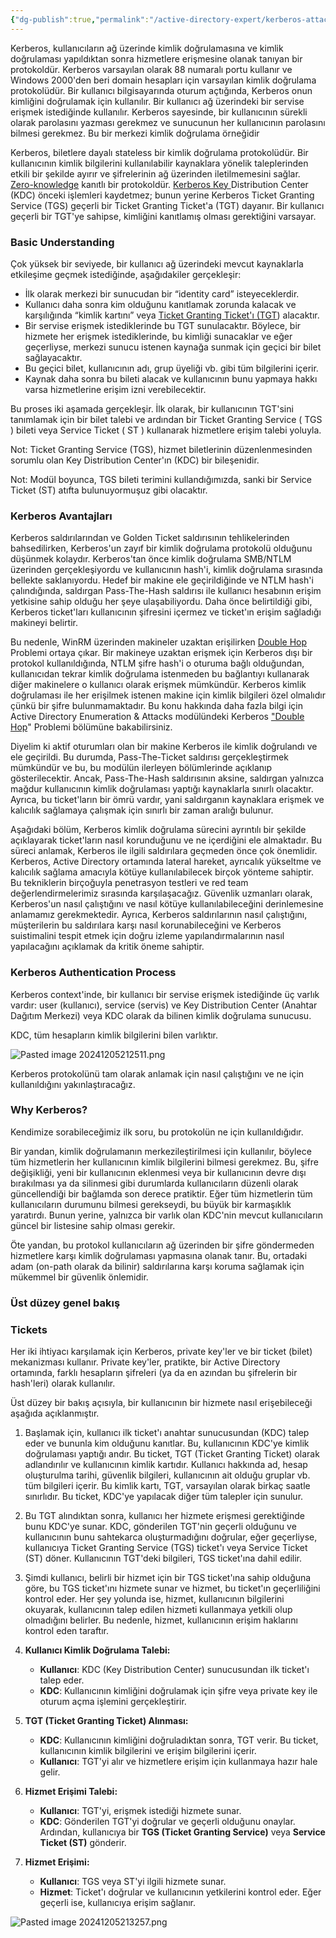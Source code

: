 ```yaml
---
{"dg-publish":true,"permalink":"/active-directory-expert/kerberos-attacks/"}
---
```


Kerberos, kullanıcıların ağ üzerinde kimlik doğrulamasına ve kimlik doğrulaması yapıldıktan sonra hizmetlere erişmesine olanak tanıyan bir protokoldür. Kerberos varsayılan olarak 88 numaralı portu kullanır ve Windows 2000'den beri domain hesapları için varsayılan kimlik doğrulama protokolüdür. Bir kullanıcı bilgisayarında oturum açtığında, Kerberos onun kimliğini doğrulamak için kullanılır. Bir kullanıcı ağ üzerindeki bir servise erişmek istediğinde kullanılır. Kerberos sayesinde, bir kullanıcının sürekli olarak parolasını yazması gerekmez ve sunucunun her kullanıcının parolasını bilmesi gerekmez. Bu bir merkezi kimlik doğrulama örneğidir

Kerberos, biletlere dayalı stateless  bir kimlik doğrulama protokolüdür. Bir kullanıcının kimlik bilgilerini kullanılabilir kaynaklara yönelik taleplerinden etkili bir şekilde ayırır ve şifrelerinin ağ üzerinden iletilmemesini sağlar.[ Zero-knowledge](https://en.wikipedia.org/wiki/Zero-knowledge_proof) kanıtlı bir protokoldür. [Kerberos Key ](https://docs.microsoft.com/en-us/windows/win32/secauthn/key-distribution-center)Distribution Center (KDC) önceki işlemleri kaydetmez; bunun yerine Kerberos Ticket Granting Service (TGS) geçerli bir Ticket Granting Ticket'a (TGT) dayanır. Bir kullanıcı geçerli bir TGT'ye sahipse, kimliğini kanıtlamış olması gerektiğini varsayar.


### Basic Understanding

Çok yüksek bir seviyede, bir kullanıcı ağ üzerindeki mevcut kaynaklarla etkileşime geçmek istediğinde, aşağıdakiler gerçekleşir:
* İlk olarak merkezi bir sunucudan bir “identity card” isteyeceklerdir.
* Kullanıcı daha sonra kim olduğunu kanıtlamak zorunda kalacak ve karşılığında “kimlik kartını” veya [Ticket Granting Ticket'ı (TGT](https://docs.microsoft.com/en-us/windows/win32/secauthn/ticket-granting-tickets)) alacaktır.
* Bir servise erişmek istediklerinde bu TGT sunulacaktır. Böylece, bir hizmete her erişmek istediklerinde, bu kimliği sunacaklar ve eğer geçerliyse, merkezi sunucu istenen kaynağa sunmak için geçici bir bilet sağlayacaktır.
* Bu geçici bilet, kullanıcının adı, grup üyeliği vb. gibi tüm bilgilerini içerir.
* Kaynak daha sonra bu bileti alacak ve kullanıcının bunu yapmaya hakkı varsa hizmetlerine erişim izni verebilecektir.

Bu proses iki aşamada gerçekleşir. İlk olarak, bir kullanıcının TGT'sini tanımlamak için bir bilet talebi ve ardından bir Ticket Granting Service ( TGS ) bileti veya Service Ticket ( ST ) kullanarak hizmetlere erişim talebi yoluyla.

Not: Ticket Granting Service (TGS), hizmet biletlerinin düzenlenmesinden sorumlu olan Key Distribution Center'ın (KDC) bir bileşenidir.

Not: Modül boyunca, TGS bileti terimini kullandığımızda, sanki bir Service Ticket  (ST) atıfta bulunuyormuşuz gibi olacaktır.


### Kerberos Avantajları
Kerberos saldırılarından ve Golden Ticket saldırısının tehlikelerinden bahsedilirken, Kerberos'un zayıf bir kimlik doğrulama protokolü olduğunu düşünmek kolaydır. Kerberos'tan önce kimlik doğrulama SMB/NTLM üzerinden gerçekleşiyordu ve kullanıcının hash'i, kimlik doğrulama sırasında bellekte saklanıyordu. Hedef bir makine ele geçirildiğinde ve NTLM hash'i çalındığında, saldırgan Pass-The-Hash saldırısı ile kullanıcı hesabının erişim yetkisine sahip olduğu her şeye ulaşabiliyordu. Daha önce belirtildiği gibi, Kerberos ticket'ları kullanıcının şifresini içermez ve ticket'ın erişim sağladığı makineyi belirtir.

Bu nedenle, WinRM üzerinden makineler uzaktan erişilirken [Double Hop](https://posts.specterops.io/offensive-lateral-movement-1744ae62b14f?gi=f925425e7a42) Problemi ortaya çıkar. Bir makineye uzaktan erişmek için Kerberos dışı bir protokol kullanıldığında, NTLM şifre hash'i o oturuma bağlı olduğundan, kullanıcıdan tekrar kimlik doğrulama istenmeden bu bağlantıyı kullanarak diğer makinelere o kullanıcı olarak erişmek mümkündür. Kerberos kimlik doğrulaması ile her erişilmek istenen makine için kimlik bilgileri özel olmalıdır çünkü bir şifre bulunmamaktadır. Bu konu hakkında daha fazla bilgi için Active Directory Enumeration & Attacks modülündeki Kerberos ["Double Hop](https://academy.hackthebox.com/module/143/section/1573)" Problemi bölümüne bakabilirsiniz.

Diyelim ki aktif oturumları olan bir makine Kerberos ile kimlik doğrulandı ve ele geçirildi. Bu durumda, Pass-The-Ticket saldırısı gerçekleştirmek mümkündür ve bu, bu modülün ilerleyen bölümlerinde açıklanıp gösterilecektir. Ancak, Pass-The-Hash saldırısının aksine, saldırgan yalnızca mağdur kullanıcının kimlik doğrulaması yaptığı kaynaklarla sınırlı olacaktır. Ayrıca, bu ticket'ların bir ömrü vardır, yani saldırganın kaynaklara erişmek ve kalıcılık sağlamaya çalışmak için sınırlı bir zaman aralığı bulunur.

Aşağıdaki bölüm, Kerberos kimlik doğrulama sürecini ayrıntılı bir şekilde açıklayarak ticket'ların nasıl korunduğunu ve ne içerdiğini ele almaktadır. Bu süreci anlamak, Kerberos ile ilgili saldırılara geçmeden önce çok önemlidir. Kerberos, Active Directory ortamında lateral hareket, ayrıcalık yükseltme ve kalıcılık sağlama amacıyla kötüye kullanılabilecek birçok yönteme sahiptir. Bu tekniklerin birçoğuyla penetrasyon testleri ve red team değerlendirmelerimiz sırasında karşılaşacağız. Güvenlik uzmanları olarak, Kerberos'un nasıl çalıştığını ve nasıl kötüye kullanılabileceğini derinlemesine anlamamız gerekmektedir. Ayrıca, Kerberos saldırılarının nasıl çalıştığını, müşterilerin bu saldırılara karşı nasıl korunabileceğini ve Kerberos suistimalini tespit etmek için doğru izleme yapılandırmalarının nasıl yapılacağını açıklamak da kritik öneme sahiptir.


### Kerberos Authentication Process

Kerberos context'inde, bir kullanıcı bir servise erişmek istediğinde üç varlık vardır: user (kullanıcı), service (servis) ve Key Distribution Center (Anahtar Dağıtım Merkezi) veya KDC olarak da bilinen kimlik doğrulama sunucusu.

KDC, tüm hesapların kimlik bilgilerini bilen varlıktır.

![Pasted image 20241205212511.png](/img/user/resimler/Pasted%20image%2020241205212511.png)

Kerberos protokolünü tam olarak anlamak için nasıl çalıştığını ve ne için kullanıldığını yakınlaştıracağız.


### Why Kerberos?

Kendimize sorabileceğimiz ilk soru, bu protokolün ne için kullanıldığıdır.

Bir yandan, kimlik doğrulamanın merkezileştirilmesi için kullanılır, böylece tüm hizmetlerin her kullanıcının kimlik bilgilerini bilmesi gerekmez. Bu, şifre değişikliği, yeni bir kullanıcının eklenmesi veya bir kullanıcının devre dışı bırakılması ya da silinmesi gibi durumlarda kullanıcıların düzenli olarak güncellendiği bir bağlamda son derece pratiktir. Eğer tüm hizmetlerin tüm kullanıcıların durumunu bilmesi gerekseydi, bu büyük bir karmaşıklık yaratırdı. Bunun yerine, yalnızca bir varlık olan KDC'nin mevcut kullanıcıların güncel bir listesine sahip olması gerekir.

Öte yandan, bu protokol kullanıcıların ağ üzerinden bir şifre göndermeden hizmetlere karşı kimlik doğrulaması yapmasına olanak tanır. Bu, ortadaki adam (on-path olarak da bilinir) saldırılarına karşı koruma sağlamak için mükemmel bir güvenlik önlemidir.


### Üst düzey genel bakış

### Tickets

Her iki ihtiyacı karşılamak için Kerberos, private key'ler ve bir ticket (bilet) mekanizması kullanır. Private key'ler, pratikte, bir Active Directory ortamında, farklı hesapların şifreleri (ya da en azından bu şifrelerin bir hash'leri) olarak kullanılır.

Üst düzey bir bakış açısıyla, bir kullanıcının bir hizmete nasıl erişebileceği aşağıda açıklanmıştır.

1. Başlamak için, kullanıcı ilk ticket'ı anahtar sunucusundan (KDC) talep eder ve bununla kim olduğunu kanıtlar. Bu, kullanıcının KDC'ye kimlik doğrulaması yaptığı andır. Bu ticket, TGT (Ticket Granting Ticket) olarak adlandırılır ve kullanıcının kimlik kartıdır. Kullanıcı hakkında ad, hesap oluşturulma tarihi, güvenlik bilgileri, kullanıcının ait olduğu gruplar vb. tüm bilgileri içerir. Bu kimlik kartı, TGT, varsayılan olarak birkaç saatle sınırlıdır. Bu ticket, KDC'ye yapılacak diğer tüm talepler için sunulur.

2. Bu TGT alındıktan sonra, kullanıcı her hizmete erişmesi gerektiğinde bunu KDC'ye sunar. KDC, gönderilen TGT'nin geçerli olduğunu ve kullanıcının bunu sahtekarca oluşturmadığını doğrular, eğer geçerliyse, kullanıcıya Ticket Granting Service (TGS) ticket'ı veya Service Ticket (ST) döner. Kullanıcının TGT'deki bilgileri, TGS ticket'ına dahil edilir.
    
3. Şimdi kullanıcı, belirli bir hizmet için bir TGS ticket'ına sahip olduğuna göre, bu TGS ticket'ını hizmete sunar ve hizmet, bu ticket'ın geçerliliğini kontrol eder. Her şey yolunda ise, hizmet, kullanıcının bilgilerini okuyarak, kullanıcının talep edilen hizmeti kullanmaya yetkili olup olmadığını belirler. Bu nedenle, hizmet, kullanıcının erişim haklarını kontrol eden taraftır.

1. **Kullanıcı Kimlik Doğrulama Talebi:**
    
    - **Kullanıcı**: KDC (Key Distribution Center) sunucusundan ilk ticket'ı talep eder.
    - **KDC**: Kullanıcının kimliğini doğrulamak için şifre veya private key ile oturum açma işlemini gerçekleştirir.
2. **TGT (Ticket Granting Ticket) Alınması:**
    
    - **KDC**: Kullanıcının kimliğini doğruladıktan sonra, TGT verir. Bu ticket, kullanıcının kimlik bilgilerini ve erişim bilgilerini içerir.
    - **Kullanıcı**: TGT'yi alır ve hizmetlere erişim için kullanmaya hazır hale gelir.
3. **Hizmet Erişimi Talebi:**
    
    - **Kullanıcı**: TGT'yi, erişmek istediği hizmete sunar.
    - **KDC**: Gönderilen TGT'yi doğrular ve geçerli olduğunu onaylar. Ardından, kullanıcıya bir **TGS (Ticket Granting Service)** veya **Service Ticket (ST)** gönderir.
4. **Hizmet Erişimi:**
    
    - **Kullanıcı**: TGS veya ST'yi ilgili hizmete sunar.
    - **Hizmet**: Ticket'ı doğrular ve kullanıcının yetkilerini kontrol eder. Eğer geçerli ise, kullanıcıya erişim sağlanır.

![Pasted image 20241205213257.png](/img/user/resimler/Pasted%20image%2020241205213257.png)
